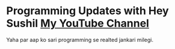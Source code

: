 # Programming Updates with Hey Sushil [My YouTube Channel](https://www.youtube.com/heysushil)

Yaha par aap ko sari programming se realted jankari milegi.